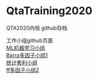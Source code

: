 # QtaTraining2020
QTA2020内培 github存档

工作小组github页面    
[ML机器学习小组](https://github.com/QTA-ML20/QTAML2020)    
[Barra多因子小组1](https://github.com/eveJiang/Barra_QTA2020)    
[统计套利小组](https://github.com/Harveydentsun/2020-Statistical-Arbitrage)    
[ff多因子小组2](https://github.com/jiangxunmu/multiFactor2_Barra)

